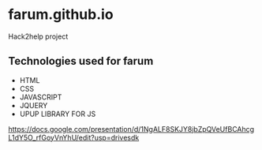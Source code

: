 # farum.github.io
Hack2help project

## Technologies used for farum
- HTML
- CSS
- JAVASCRIPT
- JQUERY
- UPUP LIBRARY FOR JS



https://docs.google.com/presentation/d/1NgALF8SKJY8jbZpQVeUfBCAhcgL1dY5O_rfGoyVnYhU/edit?usp=drivesdk

